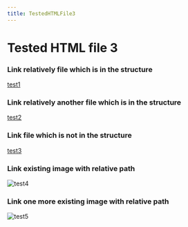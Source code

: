 ```yaml
---
title: TestedHTMLFile3
---
```


<h1>Tested HTML file 3</h1>

<h3>Link relatively file which is in the structure</h3>
<a href="/mainTree/html-tests/file1">test1</a>

<h3>Link relatively another file which is in the structure</h3>
<a href="/mainTree/html-tests/nodeSelector/innerDir/testedhtmlfile5">test2</a>

<h3>Link file which is not in the structure</h3>
<a href="https://github.com/gardener/gardener/blob/v1.30.0/README.md">test3</a>

<h3>Link existing image with relative path</h3>
<img title="test4" src="/__resources/gardener-docforge-logo.png">

<h3>Link one more existing image with relative path</h3>
<img title="test5" src="/__resources/gardener-docforge-logo.png">
